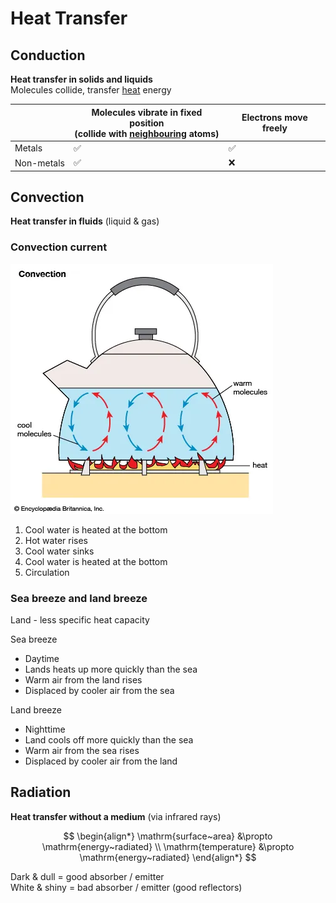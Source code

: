 # Heat Transfer

## Conduction

**Heat transfer in solids and liquids** \
Molecules collide, transfer <u>heat</u> energy

|                         | Molecules vibrate in fixed position <br> (collide with <u>neighbouring</u> atoms) | Electrons move freely |
| ----------------------- | --------------------------------------------------------------------------------- | --------------------- |
| Metals                  | ✅                                                                                | ✅                    |
| <nobr>Non-metals</nobr> | ✅                                                                                | ❌                    |

## Convection

**Heat transfer in fluids** (liquid & gas)

### Convection current

![Convection current](images/convection-current.png)

1. Cool water is heated at the bottom
2. Hot water rises
3. Cool water sinks
4. Cool water is heated at the bottom
5. Circulation

### Sea breeze and land breeze

Land - less specific heat capacity

<p></p>
Sea breeze

-   Daytime
-   Lands heats up more quickly than the sea
-   Warm air from the land rises
-   Displaced by cooler air from the sea

<p></p>
Land breeze

-   Nighttime
-   Land cools off more quickly than the sea
-   Warm air from the sea rises
-   Displaced by cooler air from the land

## Radiation

**Heat transfer without a medium** (via infrared rays)

$$
\begin{align*}
  \mathrm{surface~area} &\propto \mathrm{energy~radiated} \\
  \mathrm{temperature} &\propto \mathrm{energy~radiated}
\end{align*}
$$

Dark & dull = good absorber / emitter \
White & shiny = bad absorber / emitter (good reflectors)
